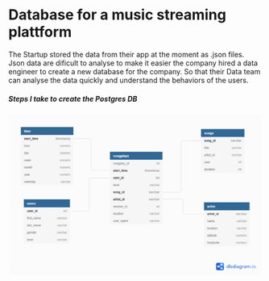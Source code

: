 # Database for a music streaming plattform

The Startup stored the data from their app at the moment as .json files.
Json data are dificult to analyse to make it easier the company hired a data engineer to 
create a new database for the company. So that their Data team can analyse the data quickly
and understand the behaviors of the users.

##### Steps I take to create the Postgres DB



![Sparkify Database Schema](sparkify_schema.png)
